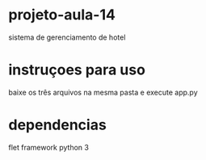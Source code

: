 # projeto-aula-14

sistema de gerenciamento de hotel

# instruçoes para uso
baixe os três arquivos na mesma pasta e execute app.py

# dependencias
flet framework
python 3
